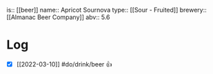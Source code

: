 is:: [[beer]]
name:: Apricot Sournova
type:: [[Sour - Fruited]]
brewery:: [[Almanac Beer Company]]
abv:: 5.6

# Log
- [x] [[2022-03-10]] #do/drink/beer 👍
